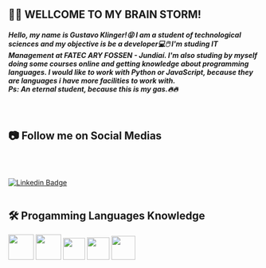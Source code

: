 <h2 align="left"> 👩‍💻 WELLCOME TO MY BRAIN STORM! </h2>
  <h5> Hello, my name is Gustavo Klinger!😝 I am a student of technological sciences and my objective is be a developer💻🖱️ I'm studing IT Management at FATEC ARY FOSSEN - Jundiaí. I'm also studing by myself doing some courses online and getting knowledge about programming languages. I would like to work with Python or JavaScript, because they are languages i have more facilities to work with.<br>Ps: An eternal student, because this is my gas.🔥🔥</h5>
<br>
<h2 align="left"> 📷 Follow me on Social Medias</h2>
<br>
<br>

[![Linkedin Badge](https://img.shields.io/badge/-LinkedIn-blue?style=flat-square&logo=Linkedin&logoColor=white&link=https://www.linkedin.com/in/guklinger/)](https://www.linkedin.com/in/guklinger/)

<center>
<img src="https://komarev.com/ghpvc/?username=GustavoK1&style=flat-square&color=blue" alt=""/>
</center>

<h2 align="left"> 🛠 Progamming Languages Knowledge</h2>  
<div style="center">
  <img src="https://github.com/GustavoK1/GustavoK/assets/36191144/0cab0e8e-ddd5-42d1-b53f-3677ce466d2f.png" width="51px" />
  <img src="https://github.com/GustavoK1/GustavoK/assets/36191144/add59589-f6d4-42b9-92b6-1a6211a0755f.png" width="51px" />
  <img src="https://github.com/GustavoK1/GustavoK/assets/36191144/d7e14016-fed6-4ee7-bc37-27026172ac58.png" width="44px" />
  <img src="https://github.com/GustavoK1/GustavoK/assets/36191144/606d710e-5348-40b2-9a31-052214431807.png" width="45px" />
  <img src="https://github.com/GustavoK1/GustavoK/assets/36191144/fa5085b9-fb83-4bab-ba1d-fa84bf48bf93.png" width="48px" />
  </div>
  
















